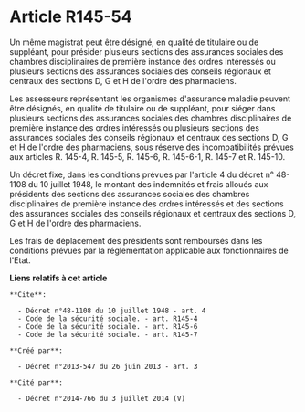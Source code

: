 # Article R145-54

Un même magistrat peut être désigné, en qualité de titulaire ou de suppléant, pour présider plusieurs sections des assurances
sociales des chambres disciplinaires de première instance des ordres intéressés ou plusieurs sections des assurances sociales
des conseils régionaux et centraux des sections D, G et H de l'ordre des pharmaciens. 

Les assesseurs représentant les organismes d'assurance maladie peuvent être désignés, en qualité de titulaire ou de
suppléant, pour siéger dans plusieurs sections des assurances sociales des chambres disciplinaires de première instance des
ordres intéressés ou plusieurs sections des assurances sociales des conseils régionaux et centraux des sections D, G et H de
l'ordre des pharmaciens, sous réserve des incompatibilités prévues aux articles R. 145-4, R. 145-5, R. 145-6, R. 145-6-1, R.
145-7 et R. 145-10. 

Un décret fixe, dans les conditions prévues par l'article 4 du décret n° 48-1108 du 10 juillet 1948, le montant des
indemnités et frais alloués aux présidents des sections des assurances sociales des chambres disciplinaires de première
instance des ordres intéressés et des sections des assurances sociales des conseils régionaux et centraux des sections D, G
et H de l'ordre des pharmaciens. 

Les frais de déplacement des présidents sont remboursés dans les conditions prévues par la réglementation applicable aux
fonctionnaires de l'Etat.

**Liens relatifs à cet article**

	**Cite**:

	  - Décret n°48-1108 du 10 juillet 1948 - art. 4
	  - Code de la sécurité sociale. - art. R145-4
	  - Code de la sécurité sociale. - art. R145-6
	  - Code de la sécurité sociale. - art. R145-7

	**Créé par**:

	  - Décret n°2013-547 du 26 juin 2013 - art. 3

	**Cité par**:

	  - Décret n°2014-766 du 3 juillet 2014 (V)
